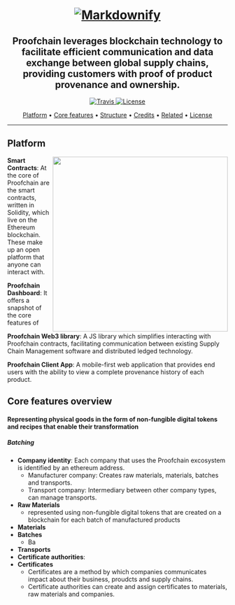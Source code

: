 <h1 align="center">
  <br>
  <a href="proofchain.alexcambose.ro"><img src="https://i.imgur.com/Rsdo4OA.png" alt="Markdownify"></a>
</h1>
<h2 align="center" width="300">Proofchain leverages blockchain technology to facilitate efficient communication and data exchange between global supply chains, providing customers with proof of product provenance and ownership.</h2>

<p align="center">
  <a href="https://www.travis-ci.com/alexcambose/proofchain">
    <img src="https://www.travis-ci.com/alexcambose/proofchain.svg?branch=master"
         alt="Travis">
  </a>
  <a href="https://lbesson.mit-license.org">
    <img src="https://img.shields.io/badge/License-MIT-blue.svg"
         alt="License">
  </a>
</p>

<p align="center">
  <a href="#platform">Platform</a> •
  <a href="#core-features">Core features</a> •
  <a href="#download">Structure</a> •
  <a href="#credits">Credits</a> •
  <a href="#related">Related</a> •
  <a href="#license">License</a>
</p>

---

## Platform

<img align="right" width="400" src="https://imgur.com/tTHFr37.png">

**Smart Contracts**: At the core of Proofchain are the smart contracts, written in Solidity, which live on the Ethereum blockchain. These make up an open platform that anyone can interact with.

**Proofchain Dashboard**: It offers a snapshot of the core features of

**Proofchain Web3 library**: A JS library which simplifies interacting with Proofchain contracts, facilitating communication between existing Supply Chain Management software and distributed ledged technology.

**Proofchain Client App**: A mobile-first web application that provides end users with the ability to view a complete provenance history of each product.

## Core features overview

#### Representing physical goods in the form of non-fungible digital tokens and recipes that enable their transformation

##### Batching

- **Company identity**: Each company that uses the Proofchain excosystem is identified by an ethereum address.
  - Manufacturer company: Creates raw materials, materials, batches and transports.
  - Transport company: Intermediary between other company types, can manage transports.
- **Raw Materials**
  - represented using non-fungible digital tokens that are created on a blockchain for each batch of manufactured products
- **Materials**
- **Batches**
  - Ba
- **Transports**
- **Certificate authorities**:
- **Certificates**
  - Certificates are a method by which companies communicates impact about their business, proudcts and supply chains.
  - Certificate authorities can create and assign certificates to materials, raw materials and companies.
